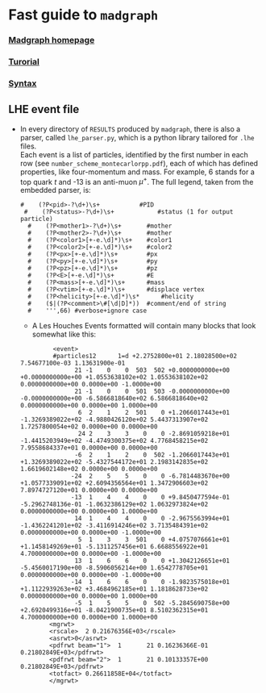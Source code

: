 # Fast guide to `madgraph`

### [Madgraph homepage](http://madgraph.phys.ucl.ac.be/index.html)
### [](https://www.niu.edu/spmartin/madgraph/)
### [Turorial](https://www.niu.edu/spmartin/madgraph/madtutor.html)
### [Syntax](https://www.niu.edu/spmartin/madgraph/madsyntax.html)

## LHE event file

* In every directory of `RESULTS` produced by `madgraph`, there is also a parser, called `lhe_parser.py`, which is a python library tailored for `.lhe` files.  
  Each event is a list of particles, identified by the first number in each row (see `number_scheme_montecarlorpp.pdf`), each of which has defined properties, like four-momentum and mass. For example, 6 stands for a top quark $t$ and -13 is an anti-muon $\mu^+$. The full legend, taken from the embedded parser, is:

  <head>
    
      #    (?P<pid>-?\d+)\s+           #PID
       #    (?P<status>-?\d+)\s+            #status (1 for output particle)
        #    (?P<mother1>-?\d+)\s+       #mother
        #    (?P<mother2>-?\d+)\s+       #mother
        #    (?P<color1>[+-e.\d]*)\s+    #color1
        #    (?P<color2>[+-e.\d]*)\s+    #color2
        #    (?P<px>[+-e.\d]*)\s+        #px
        #    (?P<py>[+-e.\d]*)\s+        #py
        #    (?P<pz>[+-e.\d]*)\s+        #pz
        #    (?P<E>[+-e.\d]*)\s+         #E
        #    (?P<mass>[+-e.\d]*)\s+      #mass
        #    (?P<vtim>[+-e.\d]*)\s+      #displace vertex
        #    (?P<helicity>[+-e.\d]*)\s*      #helicity
        #    ($|(?P<comment>\#[\d|D]*))  #comment/end of string
        #    ''',66) #verbose+ignore case

  </head>

  * A Les Houches Events formatted will contain many blocks that look somewhat like this:
  
  <head>
         
               <event> 
               #particles12      1=d +2.2752800e+01 2.18028500e+02 7.54677100e-03 1.13631900e-01
                     21 -1    0    0  503  502 +0.0000000000e+00 +0.0000000000e+00 +1.0553638102e+02 1.0553638102e+02 0.0000000000e+00 0.0000e+00 -1.0000e+00  
                     21 -1    0    0  501  503 -0.0000000000e+00 -0.0000000000e+00 -6.5866818640e+02 6.5866818640e+02 0.0000000000e+00 0.0000e+00 1.0000e+00  
                      6  2    1    2  501    0 +1.2066017443e+01 -1.3269389022e+02 -4.9880426120e+02 5.4437313907e+02 1.7257800054e+02 0.0000e+00 0.0000e+00  
                      24 2    3    3    0    0 -2.8691059218e+01 -1.4415203949e+02 -4.4749300375e+02 4.7768458215e+02 7.9558684337e+01 0.0000e+00 0.0000e+00  
                     -6  2    1    2    0  502 -1.2066017443e+01 +1.3269389022e+02 -5.4327544172e+01 2.1983142835e+02 1.6619602148e+02 0.0000e+00 0.0000e+00  
                    -24  2    5    5    0    0 -6.7814483670e+00 +1.0577339091e+02 +2.6094356564e+01 1.3472906603e+02 7.8974727120e+01 0.0000e+00 0.0000e+00  
                    -13  1    4    4    0    0 +9.8450477594e-01 -5.2962748136e-01 -1.0632386129e+02 1.0632973824e+02 0.0000000000e+00 0.0000e+00 1.0000e+00  
                     14  1    4    4    0    0 -2.9675563994e+01 -1.4362241201e+02 -3.4116914246e+02 3.7135484391e+02 0.0000000000e+00 0.0000e+00 -1.0000e+00  
                      5  1    3    3  501    0 +4.0757076661e+01 +1.1458149269e+01 -5.1311257456e+01 6.6688556922e+01 4.7000000000e+00 0.0000e+00 -1.0000e+00  
                     13  1    6    6    0    0 +1.3042126651e+01 -5.4560017190e+00 -8.5906056214e+00 1.6542778705e+01 0.0000000000e+00 0.0000e+00 -1.0000e+00  
                    -14  1    6    6    0    0 -1.9823575018e+01 +1.1122939263e+02 +3.4684962185e+01 1.1818628733e+02 0.0000000000e+00 0.0000e+00 1.0000e+00  
                     -5  1    5    5    0  502 -5.2845690758e+00 +2.6920499316e+01 -8.0421900735e+01 8.5102362315e+01 4.7000000000e+00 0.0000e+00 1.0000e+00  
              <mgrwt>                       
              <rscale>  2 0.21676356E+03</rscale>                
              <asrwt>0</asrwt>                
              <pdfrwt beam="1">  1       21 0.16236366E-01 0.21802849E+03</pdfrwt>                
              <pdfrwt beam="2">  1       21 0.10133357E+00 0.21802849E+03</pdfrwt>                
              <totfact> 0.26611858E+04</totfact>                
              </mgrwt>  

  </head>
  

